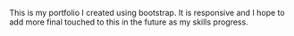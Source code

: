 This is my portfolio I created using bootstrap. It is responsive and I hope to add more final touched to this in the future as my skills progress.
